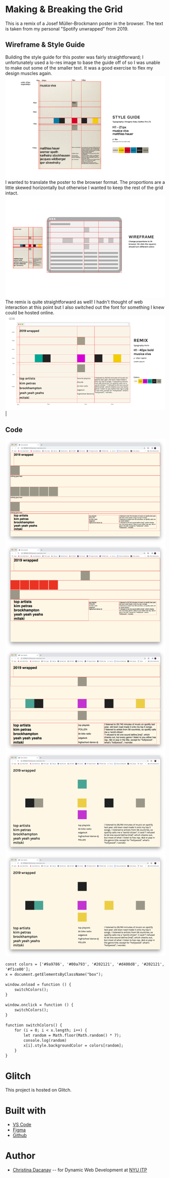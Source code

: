 <!-- Every README should start with an H1 -->

# Making & Breaking the Grid

This is a remix of a Josef Müller-Brockmann poster in the browser. The text is taken from my personal "Spotify unwrapped" from 2019.

<!-- ![Musica Viva by Josef Müller-Brockmann](https://github.com/c-dacanay/swiss-poster/blob/master/public/images/JMB-TT5.jpg?raw=true) -->

## Wireframe & Style Guide

Building the style guide for this poster was fairly straightforward; I unfortunately used a lo-res image to base the guide off of so I was unable to make out some of the smaller text. It was a good exercise to flex my design muscles again.
![Style Guide](https://github.com/c-dacanay/swiss-poster/blob/master/public/images/StyleGuide_Swiss.png?raw=true)
I wanted to translate the poster to the browser format. The proportions are a little skewed horizontally but otherwise I wanted to keep the rest of the grid intact.  
![Wireframe](https://github.com/c-dacanay/swiss-poster/blob/master/public/images/WireFrame_Swiss.png?raw=true)
The remix is quite straightforward as well! I hadn't thought of web interaction at this point but I also switched out the font for something I knew could be hosted online.
![Remix](https://github.com/c-dacanay/swiss-poster/blob/master/public/images/Remix_Swiss.png) |

<!-- It is essential to describe how to set up your project -->

## Code

![Progress 1](https://github.com/c-dacanay/swiss-poster/blob/master/public/images/progress1.png?raw=true)
![Progress 2](https://github.com/c-dacanay/swiss-poster/blob/master/public/images/progress2.png?raw=true)
![Progress 5](https://github.com/c-dacanay/swiss-poster/blob/master/public/images/progress5.png?raw=true)
![Progress 3](https://github.com/c-dacanay/swiss-poster/blob/master/public/images/progress3.png?raw=true)
![Progress 4](https://github.com/c-dacanay/swiss-poster/blob/master/public/images/progress4.png?raw=true)

```
const colors = ['#9a9786', '#00a793', '#202121', '#d400d8', '#202121', '#f1ce00'];
x = document.getElementsByClassName("box");

window.onload = function () {
    switchColors();
}

window.onclick = function () {
    switchColors();
}

function switchColors() {
    for (i = 0; i < x.length; i++) {
        let random = Math.floor(Math.random() * 7);
        console.log(random)
        x[i].style.backgroundColor = colors[random];
    }
}
```

<!-- ![Javascript for color change](https://github.com/c-dacanay/swiss-poster/blob/master/public/images/js.png?raw=true) -->

# Glitch

This project is hosted on Glitch.

# Built with

- [VS Code](https://code.visualstudio.com/)
- [Figma](https://www.figma.com/)
- [Github](https://github.com)

# Author

- [Christina Dacanay](http://cdacanay.com/) -- for Dynamic Web Development at [NYU ITP](https://itp.nyu.edu)

<!-- ## Code of Conduct -->

<!-- Please read the [CODE OF CONDUCT](https://www.mozilla.org/en-US/about/governance/policies/participation/) -->

<!-- ## License -->

<!-- This is README template is licensed according to [Attribution 4.0 International (CC BY 4.0) ](https://creativecommons.org/licenses/by/4.0/) -->
<!-- thank and reference all the things that made your project happen -->

<!-- ## Acknowledgements

- [Creative Commons](https://creativecommons.org/licenses/by/4.0/) for their licensing documentation
- [The Good ReadMe Project](https://github.com/itp-dwd/2020-spring/blob/master/templates/readme-template.md) -->
  <!-- For your assignments you might consider  -->
